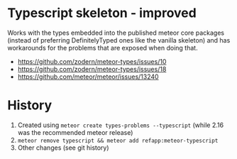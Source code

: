 # Typescript skeleton - improved

Works with the types embedded into the published meteor core packages (instead of preferring DefinitelyTyped ones like the vanilla skeleton) and has workarounds
for the problems that are exposed when doing that.

* https://github.com/zodern/meteor-types/issues/10
* https://github.com/zodern/meteor-types/issues/18
* https://github.com/meteor/meteor/issues/13240

# History

1. Created using `meteor create types-problems --typescript` (while 2.16 was the recommended meteor release)
1. `meteor remove typescript && meteor add refapp:meteor-typescript`
1. Other changes (see git history) 
